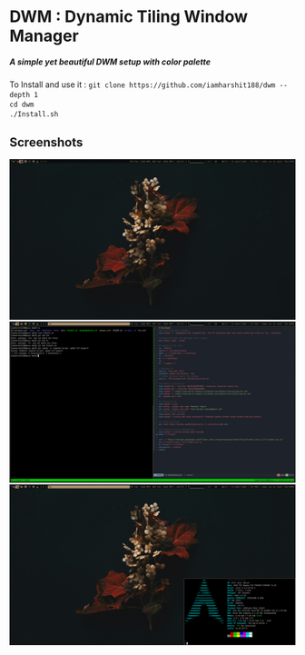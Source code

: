 # DWM : Dynamic Tiling Window Manager
##### A simple yet beautiful DWM setup with color palette 

To Install and use it : 
`git clone https://github.com/iamharshit188/dwm --depth 1`
<br>
`cd dwm`
<br>
`./Install.sh`

## Screenshots
![Screenshot](https://github.com/iamharshit188/dwm/blob/master/1.png?raw=true)
<br>
![Screenshot](https://github.com/iamharshit188/dwm/blob/master/2.png?raw=true)
<br>
![Screenshot](https://github.com/iamharshit188/dwm/blob/master/3.png?raw=true)


